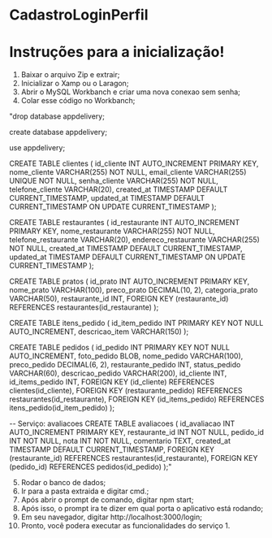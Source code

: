 # CadastroLoginPerfil

# Instruções para a inicialização!

1. Baixar o arquivo Zip e extrair;
2. Inicializar o Xamp ou o Laragon;
3. Abrir o MySQL Workbanch e criar uma nova conexao sem senha;
4. Colar esse código no Workbanch;

"drop database appdelivery;

create database appdelivery;

use appdelivery;


CREATE TABLE clientes (
    id_cliente INT AUTO_INCREMENT PRIMARY KEY,
    nome_cliente VARCHAR(255) NOT NULL,
    email_cliente VARCHAR(255) UNIQUE NOT NULL,
    senha_cliente VARCHAR(255) NOT NULL,
    telefone_cliente VARCHAR(20),
    created_at TIMESTAMP DEFAULT CURRENT_TIMESTAMP,
    updated_at TIMESTAMP DEFAULT CURRENT_TIMESTAMP ON UPDATE CURRENT_TIMESTAMP
);


CREATE TABLE restaurantes (
    id_restaurante INT AUTO_INCREMENT PRIMARY KEY,
    nome_restaurante VARCHAR(255) NOT NULL,
    telefone_restaurante VARCHAR(20),
    endereco_restaurante VARCHAR(255) NOT NULL,
    created_at TIMESTAMP DEFAULT CURRENT_TIMESTAMP,
    updated_at TIMESTAMP DEFAULT CURRENT_TIMESTAMP ON UPDATE CURRENT_TIMESTAMP
);


CREATE TABLE pratos (
    id_prato INT AUTO_INCREMENT PRIMARY KEY,
    nome_prato VARCHAR(100),
    preco_prato DECIMAL(10, 2),
    categoria_prato VARCHAR(50),
    restaurante_id INT,
    FOREIGN KEY (restaurante_id) REFERENCES restaurantes(id_restaurante)
);


CREATE TABLE itens_pedido (
    id_item_pedido INT PRIMARY KEY NOT NULL AUTO_INCREMENT,
    descricao_item VARCHAR(150)
);

CREATE TABLE pedidos (
    id_pedido INT PRIMARY KEY NOT NULL AUTO_INCREMENT,
    foto_pedido BLOB,
    nome_pedido VARCHAR(100),
    preco_pedido DECIMAL(6, 2),
    restaurante_pedido INT,
    status_pedido VARCHAR(60),
    descricao_pedido VARCHAR(200),
    id_cliente INT,
    id_items_pedido INT,
    FOREIGN KEY (id_cliente) REFERENCES clientes(id_cliente),
    FOREIGN KEY (restaurante_pedido) REFERENCES restaurantes(id_restaurante),
    FOREIGN KEY (id_items_pedido) REFERENCES itens_pedido(id_item_pedido)
);

-- Serviço: avaliacoes
CREATE TABLE avaliacoes (
    id_avaliacao INT AUTO_INCREMENT PRIMARY KEY,
    restaurante_id INT NOT NULL,
    pedido_id INT NOT NULL,
    nota INT NOT NULL,
    comentario TEXT,
    created_at TIMESTAMP DEFAULT CURRENT_TIMESTAMP,
    FOREIGN KEY (restaurante_id) REFERENCES restaurantes(id_restaurante),
    FOREIGN KEY (pedido_id) REFERENCES pedidos(id_pedido)
);"

5. Rodar o banco de dados;
6. Ir para a pasta extraida e digitar cmd.;
7. Após abrir o prompt de comando, digitar npm start;
8. Após isso, o prompt ira te dizer em qual porta o aplicativo está rodando;
9. Em seu navegador, digitar http://localhost:3000/login;
10. Pronto, você podera executar as funcionalidades do serviço 1.
